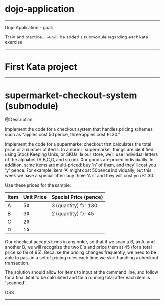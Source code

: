 # dojo-application
________________________________________________________________________________________________________________________
Dojo Application - goal: 

Train and practice... ->  will be added a submodule regarding each kata exercise

------------------------------------------------------------------------------------------------------------------------
# First Kata project
________________________________________________________________________________________________________________________
# supermarket-checkout-system (submodule)

@Description:

Implement the code for a checkout system that handles pricing schemes such as "apples cost 50 pence, three apples cost £1.30."

Implement the code for a supermarket checkout that calculates the total price or a number of items.
In a normal supermarket, things are identified using Stock Keeping Units, or SKUs.
In our store, we´ll use individual letters of the alphabet (A,B,C,D, and so on).
Our goods are priced individually. In addition, some items are multi-priced: buy 'n' of them, and they´ll cost you 'y' pence.
For example, item 'A' might cost 50pence individually, but this week we have a special offer: buy three 'A´s' and they will cost you £1.30.

Use these prices for the sample:

| Item | Unit Price | Special Price (pence) |
|------|------------|-----------------------|
|A     |50          |3 (quantity) for 130   |
|B     |30          |2 (quantity) for 45    |
|C     |20          |                       |
|D     |15          |                       |


Our checkout accepts items in any order, so that if we scan a B, an A, and another B, we will recognize the two B´s and price them at 45 (for a total price so far of 95).
Because the pricing changes frequently, we need to be able to pass in a set of pricing rules each time we start handling a checkout transaction.

The solution should allow for items to input at the command line, and follow for a final total to be calculated and for a running total after each item is ´scanned´.

OSS

___________________________________________________________________________________________________________________________